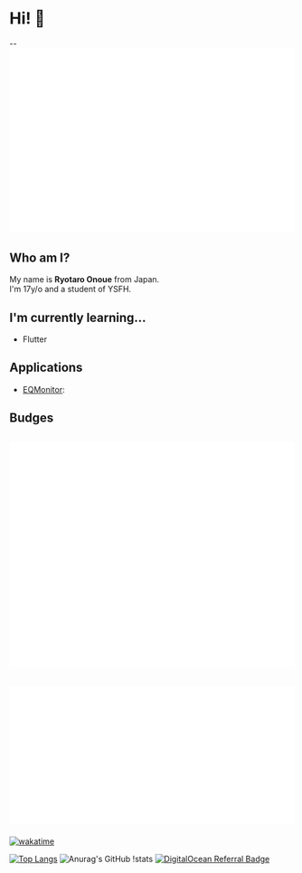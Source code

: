 # Hi! 👋
--
![](/metrics.plugin.isocalendar.fullyear.svg)  

## Who am I?
My name is **Ryotaro Onoue** from Japan.   
I'm 17y/o and a student of YSFH. 

## I'm currently learning...
<!--- 🔭 I’m currently working on ...
- 🌱 I’m currently learning ...-->
  - Flutter
<!---  - Node.js(TypeScript)
  - Rust -->
<!--- 👯 I’m looking to collaborate on ...
- 🤔 I’m looking for help with ...
- 💬 Ask me about ...
- 📫 How to reach me: ...
- 😄 Pronouns: ...
- ⚡ Fun fact: ...-->

## Applications
- [EQMonitor](https://github.com/EQMonitor/EQMonitor): 


## Budges
![Metrics](/github-metrics.svg)  
--  
![](/metrics.plugin.wakatime.svg)  
--  
[![wakatime](https://wakatime.com/badge/user/b8084777-78d2-4ec7-9e14-90658b0973ae.svg)](https://wakatime.com/@b8084777-78d2-4ec7-9e14-90658b0973ae)


[![Top 
Langs](https://github-readme-stats.vercel.app/api/top-langs/?username=YumNumm&count_private=true)](https://github.com/YumNumm/github-readme-stats)
![Anurag's GitHub 
!stats](https://github-readme-stats.vercel.app/api?username=yumnumm&count_private=true&show_icons=true&theme=tokyonight)
 [![DigitalOcean Referral Badge](https://web-platforms.sfo2.cdn.digitaloceanspaces.com/WWW/Badge%201.svg)](https://www.digitalocean.com/?refcode=642cebc69a3e&utm_campaign=Referral_Invite&utm_medium=Referral_Program&utm_source=badge)
